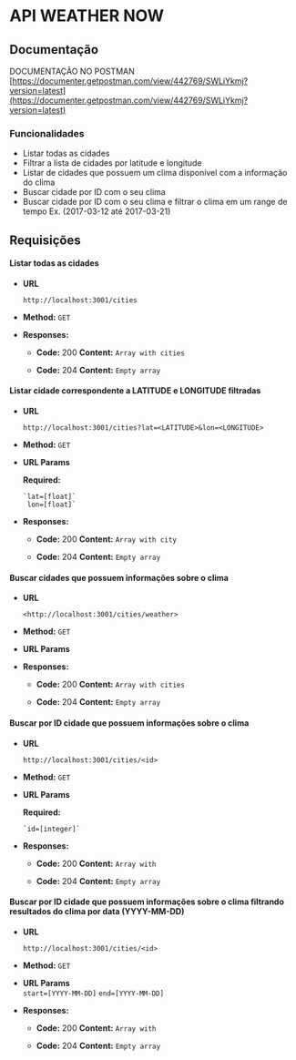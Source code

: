 # API WEATHER NOW

## Documentação

DOCUMENTAÇÃO NO POSTMAN <br>
[https://documenter.getpostman.com/view/442769/SWLiYkmj?version=latest](https://documenter.getpostman.com/view/442769/SWLiYkmj?version=latest) 
### Funcionalidades 
 -   Listar todas as cidades
 - Filtrar a lista de cidades por latitude e longitude
-   Listar de cidades que possuem um clima disponível com a informação do clima
-   Buscar cidade por ID com o seu clima
-   Buscar cidade por ID com o seu clima e filtrar o clima em um range de tempo Ex. (2017-03-12 até 2017-03-21)
## Requisições 
#### Listar todas as cidades 
* **URL**

  `http://localhost:3001/cities`

* **Method:**
  `GET`
  
 * **Responses:**
	  * **Code:** 200
	    **Content:** `Array with cities`
	 
	  * **Code:** 204
	    **Content:** `Empty array`
#### Listar cidade correspondente a LATITUDE e LONGITUDE filtradas
* **URL**

  `http://localhost:3001/cities?lat=<LATITUDE>&lon=<LONGITUDE> `

* **Method:**
  `GET`
 *  **URL Params**
 
	 **Required:**
			
		`lat=[float]`
		 lon=[float]`

 * **Responses:**
	  * **Code:** 200
	    **Content:** `Array with city`
	 
	  * **Code:** 204
	    **Content:** `Empty array`


#### Buscar cidades que possuem informações sobre o clima
* **URL**

  `<http://localhost:3001/cities/weather>`

* **Method:**
  `GET`
 *  **URL Params**

 * **Responses:**
	  * **Code:** 200
	    **Content:** `Array with cities`
	 
	  * **Code:** 204
	    **Content:** `Empty array`
	    
#### Buscar por ID cidade que possuem informações sobre o clima 
* **URL**

  `http://localhost:3001/cities/<id>`

* **Method:**
  `GET`
 *  **URL Params**
 
	 **Required:**
			
		`id=[integer]`

 * **Responses:**
	  * **Code:** 200
	    **Content:** `Array with `
	 
	  * **Code:** 204
	    **Content:** `Empty array`

#### Buscar por ID cidade que possuem informações sobre o clima filtrando resultados do clima por data (YYYY-MM-DD)
* **URL**

  `http://localhost:3001/cities/<id>`

* **Method:**
  `GET`
 *  **URL Params**			
		`start=[YYYY-MM-DD]`
		`end=[YYYY-MM-DD]`
 * **Responses:**
	  * **Code:** 200
	    **Content:** `Array with `
	 
	  * **Code:** 204
	    **Content:** `Empty array`
